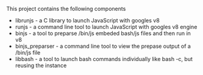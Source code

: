 This project contains the following components

 * librunjs -  a C library to launch JavaScript with googles v8
 * runjs    -  a command line tool to launch JavaScript with googles v8 engine
 * binjs    -  a tool to preparse /bin/js embeded bash/js files and then run in v8
 * binjs_preparser - a command line tool to view the prepase output of a /bin/js file
 * libbash  -  a tool to launch bash commands individually like bash -c, but reusing the instance



